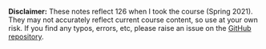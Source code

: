 **Disclaimer:** These notes reflect 126 when I took the course (Spring
2021). They may not accurately reflect current course content, so use at
your own risk. If you find any typos, errors, etc, please raise an issue
on the [GitHub repository](https://github.com/parandea17/BerkeleyNotes).

